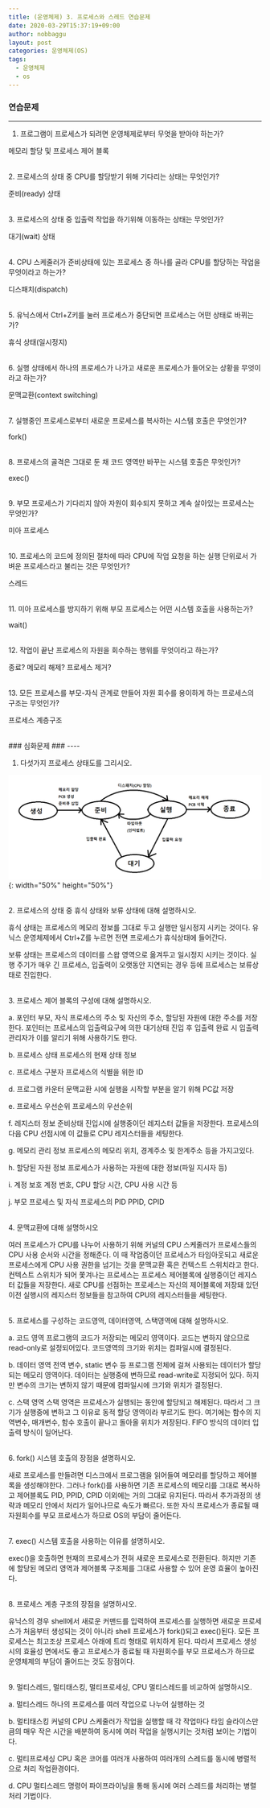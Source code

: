 ```yaml
---
title: (운영체제) 3. 프로세스와 스레드 연습문제
date: 2020-03-29T15:37:19+09:00
author: nobbaggu
layout: post
categories: 운영체제(OS)
tags:
  - 운영체제
  - os
---
```


### 연습문제 ###
----

1. 프로그램이 프로세스가 되려면 운영체제로부터 무엇을 받아야 하는가?


메모리 할당 및 프로세스 제어 블록


<br>
2. 프로세스의 상태 중 CPU를 할당받기 위해 기다리는 상태는 무엇인가?


준비(ready) 상태


<br>
3. 프로세스의 상태 중 입출력 작업을 하기위해 이동하는 상태는 무엇인가?


대기(wait) 상태


<br>
4. CPU 스케줄러가 준비상태에 있는 프로세스 중 하나를 골라 CPU를 할당하는 작업을 무엇이라고 하는가?


디스패치(dispatch)


<br>
5. 유닉스에서 Ctrl+Z키를 눌러 프로세스가 중단되면 프로세스는 어떤 상태로 바뀌는가?


휴식 상태(일시정지)


<br>
6. 실행 상태에서 하나의 프로세스가 나가고 새로운 프로세스가 들어오는 상황을 무엇이라고 하는가?


문맥교환(context switching)


<br>
7. 실행중인 프로세스로부터 새로운 프로세스를 복사하는 시스템 호출은 무엇인가?


fork()


<br>
8. 프로세스의 골격은 그대로 둔 채 코드 영역만 바꾸는 시스템 호출은 무엇인가?


exec()


<br>
9. 부모 프로세스가 기다리지 않아 자원이 회수되지 못하고 계속 살아있는 프로세스는 무엇인가?


미아 프로세스


<br>
10. 프로세스의 코드에 정의된 절차에 따라 CPU에 작업 요청을 하는 실행 단위로서 가벼운 프로세스라고 불리는 것은 무엇인가?


스레드


<br>
11. 미아 프로세스를 방지하기 위해 부모 프로세스는 어떤 시스템 호출을 사용하는가?


wait()


<br>
12. 작업이 끝난 프로세스의 자원을 회수하는 행위를 무엇이라고 하는가?


종료? 메모리 해제? 프로세스 제거?


<br>
13. 모든 프로세스를 부모-자식 관계로 만들어 자원 회수를 용이하게 하는 프로세스의 구조는 무엇인가?


프로세스 계층구조



<br>
### 심화문제 ###
----

1. 다섯가지 프로세스 상태도를 그리시오.

![exercise_hard_1](/images/operating_systems/3/exercise_hard_1.png){: width="50%" height="50%"}

<br>
2. 프로세스의 상태 중 휴식 상태와 보류 상태에 대해 설명하시오.


휴식 상태는 프로세스의 메모리 정보를 그대로 두고 실행만 일시정지 시키는 것이다. 유닉스 운영체제에서 Ctrl+Z를 누르면 전면 프로세스가 휴식상태에 들어간다.

보류 상태는 프로세스의 데이터를 스왑 영역으로 옮겨두고 일시정지 시키는 것이다. 실행 주기가 매우 긴 프로세스, 입출력이 오랫동안 지연되는 경우 등에 프로세스는 보류상태로 진입한다.


<br>
3. 프로세스 제어 블록의 구성에 대해 설명하시오.


a. 포인터
부모, 자식 프로세스의 주소 및 자신의 주소, 할당된 자원에 대한 주소를 저장한다. 포인터는 프로세스의 입출력요구에 의한 대기상태 진입 후 입출력 완료 시 입출력 관리자가 이를 알리기 위해 사용하기도 한다.

b. 프로세스 상태
프로세스의 현재 상태 정보

c. 프로세스 구분자
프로세스의 식별을 위한 ID

d. 프로그램 카운터
문맥교환 시에 실행을 시작할 부분을 알기 위해 PC값 저장

e. 프로세스 우선순위
프로세스의 우선순위

f. 레지스터 정보
준비상태 진입시에 실행중이던 레지스터 값들을 저장한다. 프로세스의 다음 CPU 선점시에 이 값들로 CPU 레지스터들을 세팅한다.

g. 메모리 관리 정보
프로세스의 메모리 위치, 경계주소 및 한계주소 등을 가지고있다.

h. 할당된 자원 정보
프로세스가 사용하는 자원에 대한 정보(파일 지시자 등)

i. 계정 보호
계정 번호, CPU 할당 시간, CPU 사용 시간 등

j. 부모 프로세스 및 자식 프로세스의 PID
PPID, CPID


<br>
4. 문맥교환에 대해 설명하시오


여러 프로세스가 CPU를 나누어 사용하기 위해 커널의 CPU 스케줄러가 프로세스들의 CPU 사용 순서와 시간을 정해준다. 이 때 작업중이던 프로세스가 타임아웃되고 새로운 프로세스에게 CPU 사용 권한을 넘기는 것을 문맥교환 혹은 컨텍스트 스위치라고 한다. 컨텍스트 스위치가 되어 쫓겨나는 프로세스는 프로세스 제어블록에 실행중이던 레지스터 값들을 저장한다. 새로 CPU를 선점하는 프로세스는 자신의 제어블록에 저장돼 있던 이전 실행시의 레지스터 정보들을 참고하여 CPU의 레지스터들을 세팅한다.


<br>
5. 프로세스를 구성하는 코드영역, 데이터영역, 스택영역에 대해 설명하시오.


a. 코드 영역
프로그램의 코드가 저장되는 메모리 영역이다. 코드는 변하지 않으므로 read-only로 설정되어있다. 코드영역의 크기와 위치는 컴파일시에 결정된다.

b. 데이터 영역
전역 변수, static 변수 등 프로그램 전체에 걸쳐 사용되는 데이터가 할당되는 메모리 영역이다. 데이터는 실행중에 변하므로 read-write로 지정되어 있다. 하지만 변수의 크기는 변하지 않기 때문에 컴파일시에 크기와 위치가 결정된다.

c. 스택 영역
스택 영역은 프로세스가 실행되는 동안에 할당되고 해제된다. 따라서 그 크기가 실행중에 변하고 그 이유로 동적 할당 영역이라 부르기도 한다. 여기에는 함수의 지역변수, 매개변수, 함수 호출이 끝나고 돌아올 위치가 저장된다. FIFO 방식의 데이터 입출력 방식이 일어난다.


<br>
6. fork() 시스템 호출의 장점을 설명하시오.


새로 프로세스를 만들려면 디스크에서 프로그램을 읽어들여 메모리를 할당하고 제어블록을 생성해야한다. 그러나 fork()를 사용하면 기존 프로세스의 메모리를 그대로 복사하고 제어블록도 PID, PPID, CPID 이외에는 거의 그대로 유지된다. 따라서 추가과정의 생략과 메모리 안에서 처리가 일어나므로 속도가 빠르다. 또한 자식 프로세스가 종료될 때 자원회수를 부모 프로세스가 하므로 OS의 부담이 줄어든다.


<br>
7. exec() 시스템 호출을 사용하는 이유를 설명하시오.


exec()을 호출하면 현재의 프로세스가 전혀 새로운 프로세스로 전환된다. 하지만 기존에 할당된 메모리 영역과 제어블록 구조체를 그대로 사용할 수 있어 운영 효율이 높아진다.


<br>
8. 프로세스 계층 구조의 장점을 설명하시오.


유닉스의 경우 shell에서 새로운 커맨드를 입력하여 프로세스를 실행하면 새로운 프로세스가 처음부터 생성되는 것이 아니라 shell 프로세스가 fork()되고 exec()된다. 모든 프로세스는 최고조상 프로세스 아래에 트리 형태로 위치하게 된다. 따라서 프로세스 생성시의 효율성 면에서도 좋고 프로세스가 종료될 때 자원회수를 부모 프로세스가 하므로 운영체제의 부담이 줄어드는 것도 장점이다.


<br>
9. 멀티스레드, 멀티태스킹, 멀티프로세싱, CPU 멀티스레드를 비교하여 설명하시오.


a. 멀티스레드
하나의 프로세스를 여러 작업으로 나누어 실행하는 것

b. 멀티태스킹
커널의 CPU 스케줄러가 작업을 실행할 때 각 작업마다 타임 슬라이스만큼의 매우 작은 시간을 배분하여 동시에 여러 작업을 실행시키는 것처럼 보이는 기법이다.

c. 멀티프로세싱
CPU 혹은 코어를 여러개 사용하여 여러개의 스레드를 동시에 병렬적으로 처리 작업환경이다.

d. CPU 멀티스레드
명령어 파이프라이닝을 통해 동시에 여러 스레드를 처리하는 병렬처리 기법이다.

